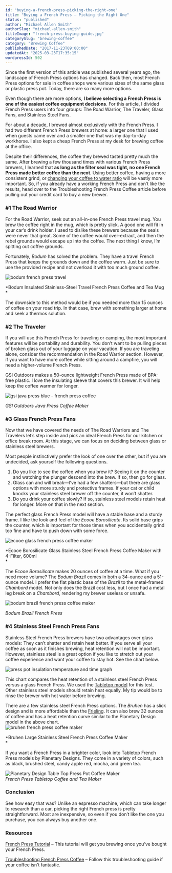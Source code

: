 ```yaml
---
id: "buying-a-french-press-picking-the-right-one"
title: "Buying a French Press – Picking the Right One"
status: "published"
author: "Michael Allen Smith"
authorSlug: "michael-allen-smith"
titleImage: "french-press-buying-guide.jpg"
categorySlug: "brewing-coffee"
category: "Brewing Coffee"
publishedDate: "2017-11-23T09:00:00"
updatedAt: "2025-03-23T17:35:15"
wordpressId: 502
---
```


Since the first version of this article was published several years ago, the landscape of French Press options has changed. Back then, most French Press options for sale in coffee shops were various sizes of the same glass or plastic press pot. Today, there are so many more options.

Even though there are more options, **I believe selecting a French Press is one of the easiest coffee equipment decisions**. For this article, I divided French Press users into four groups: The Road Warrior, The Traveler, Glass Fans, and Stainless Steel Fans.

For about a decade, I brewed almost exclusively with the French Press. I had two different French Press brewers at home: a larger one that I used when guests came over and a smaller one that was my day-to-day workhorse. I also kept a cheap French Press at my desk for brewing coffee at the office.

Despite their differences, the coffee they brewed tasted pretty much the same. After brewing a few thousand times with various French Press brewers, I learned that **as long as the filter seal was tight, no one French Press made better coffee than the next**. Using better coffee, having a more consistent grind, or [changing your coffee to water ratio](/coffee-grind-chart/) will be vastly more important. So, if you already have a working French Press and don’t like the results, head over to the Troubleshooting French Press Coffee article before pulling out your credit card to buy a new brewer.

### #1 The Road Warrior

For the Road Warrior, seek out an all-in-one French Press travel mug. You brew the coffee right in the mug, which is pretty slick. A good one will fit in your car’s drink holder. I used to dislike these brewers because the seals were never that great. Some of the coffee would over-extract, and then the rebel grounds would escape up into the coffee. The next thing I know, I’m spitting out coffee grounds.

Fortunately, *Bodum* has solved the problem. They have a travel French Press that keeps the grounds down and the coffee warm. Just be sure to use the provided recipe and not overload it with too much ground coffee.

![bodum french press travel](bodum-french-press-travel.jpg)

*Bodum Insulated Stainless-Steel Travel French Press Coffee and Tea Mug  
*

The downside to this method would be if you needed more than 15 ounces of coffee on your road trip. In that case, brew with something larger at home and seek a thermos solution.

### #2 The Traveler

If you will use this French Press for traveling or camping, the most important features will be portability and durability. You don’t want to be pulling pieces of broken glass out of your luggage on your vacation. If you are traveling alone, consider the recommendation in the Road Warrior section. However, if you want to have more coffee while sitting around a campfire, you will need a higher-volume French Press.

GSI Outdoors makes a 50-ounce lightweight French Press made of BPA-free plastic. I love the insulating sleeve that covers this brewer. It will help keep the coffee warmer for longer.

![gsi java press blue - french press coffee](gsi-Java-press-blue.jpg)

*GSI Outdoors Java Press Coffee Maker*

### #3 Glass French Press Fans

Now that we have covered the needs of The Road Warriors and The Travelers let’s step inside and pick an ideal French Press for our kitchen or office break room. At this stage, we can focus on deciding between glass or stainless steel brewers.

Most people instinctively prefer the look of one over the other, but if you are undecided, ask yourself the following questions.

1.  Do you like to see the coffee when you brew it? Seeing it on the counter and watching the plunger descend into the brew. If so, then go for glass.
2.  Glass can and will break—I’ve had a few shatters—but there are glass options with more sturdy and protective frames. If your cat or child knocks your stainless steel brewer off the counter, it won’t shatter.
3.  Do you drink your coffee slowly? If so, stainless steel models retain heat for longer. More on that in the next section.

The perfect glass French Press model will have a stable base and a sturdy frame. I like the look and feel of the *Ecooe Borosilicate*. Its solid base grips the counter, which is important for those times when you accidentally grind too fine and have to push down with some force.

![ecooe glass french press coffee maker](ecooe-french-press.jpg)

*Ecooe Borosilicate Glass Stainless Steel French Press Coffee Maker with 4-Filter, 600ml  
*

The *Ecooe Borosilicate* makes 20 ounces of coffee at a time. What if you need more volume? The *Bodum Brazil* comes in both a 34-ounce and a 51-ounce model. I prefer the flat plastic base of the *Brazil* to the metal-framed *Chambord* model. Not only does the Brazil cost less, but I once had a metal leg break on a *Chambord*, rendering my brewer useless or unsafe.

![bodum brazil french press coffee maker](bodum-brazil-51.jpg)

*Bodum Brazil French Press*

### #4 Stainless Steel French Press Fans

Stainless Steel French Press brewers have two advantages over glass models: They can’t shatter and retain heat better. If you serve all your coffee as soon as it finishes brewing, heat retention will not be important. However, stainless steel is a great option if you like to stretch out your coffee experience and want your coffee to stay hot. See the chart below.

![press pot insulation temperature and time graph ](press-pot-insulation.png)

This chart compares the heat retention of a stainless steel French Press versus a glass French Press. We used the [Tabletop model](/table-top-press-pot-review/) for this test. Other stainless steel models should retain heat equally. My tip would be to rinse the brewer with hot water before brewing.

There are a few stainless steel French Press options. The *Bruhen* has a slick design and is more affordable than the [Frieling](/the-frieling-french-press/). It can also brew 32 ounces of coffee and has a heat retention curve similar to the Planetary Design model in the above chart.  
![bruhen french press coffee maker ](bruhen-french-press.jpg)

*Bruhen Large Stainless Steel French Press Coffee Maker  
*

If you want a French Press in a brighter color, look into Tabletop French Press models by Planetary Designs. They come in a variety of colors, such as black, brushed steel, candy apple red, mocha, and green tea.

![Planetary Design Table Top Press Pot Coffee Maker](table-top-press-pot.jpg)  
*French Press Tabletop Coffee and Tea Maker*

### Conclusion

See how easy that was? Unlike an espresso machine, which can take longer to research than a car, picking the right French press is pretty straightforward. Most are inexpensive, so even if you don’t like the one you purchase, you can always buy another one.

### Resources

[French Press Tutorial](/press-pot-tutorial/) – This tutorial will get you brewing once you’ve bought your French Press.

[Troubleshooting French Press Coffee](/troubleshooting-french-press-coffee/) – Follow this troubleshooting guide if your coffee isn’t fantastic.
